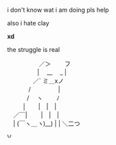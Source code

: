 i don't know wat i am doing pls help

also i hate clay

**xd**

the struggle is real 


　　　　 　／＞　 　フ    
　　　　　| 　__　 _ |     
　 　　　／` ミ＿xノ    
　　 　 /　　　 　 |    
　　　 /　 ヽ　　 ﾉ   
　 　 │　　|　|　|   
　／￣|　　 |　|　|  
　| (￣ヽ＿_ヽ_)__)
  | |
  ＼二つ                  

<a style="display: inline-block; border: 0; text-decoration: none;" href="http://vsco.co/cxrro"><img style="width: 10px; height: 10px; margin: 0px;" src="http://assets.vsco.co/assets/images/assets/Logo_black_32.png" alt="VSCO Logo" /></a> 
